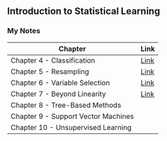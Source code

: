 ## Introduction to Statistical Learning


### My Notes

| Chapter                             | Link                                                                                      |
|-------------------------------------|-------------------------------------------------------------------------------------------|
| Chapter 4 - Classification          | [Link](https://andrew-pollock.github.io/Into_to_Statistical_Learning/Ch4.html)            |
| Chapter 5 - Resampling              | [Link](https://andrew-pollock.github.io/Into_to_Statistical_Learning/Ch5-Resampling.html) |
| Chapter 6 - Variable Selection      | [Link](https://andrew-pollock.github.io/Into_to_Statistical_Learning/Ch6-Variable_Selection.html) |
| Chapter 7 - Beyond Linearity        | [Link](https://andrew-pollock.github.io/Into_to_Statistical_Learning/Ch7-Beyond_Linearity.html) |
| Chapter 8 - Tree-Based Methods      |                                                                                           |
| Chapter 9 - Support Vector Machines |                                                                                           |
| Chapter 10 - Unsupervised Learning  |                                                                                           |
